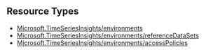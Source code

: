 ## Resource Types
- [Microsoft.TimeSeriesInsights/environments](environments)
- [Microsoft.TimeSeriesInsights/environments/referenceDataSets](environments-referenceDataSets)
- [Microsoft.TimeSeriesInsights/environments/accessPolicies](environments-accessPolicies)

